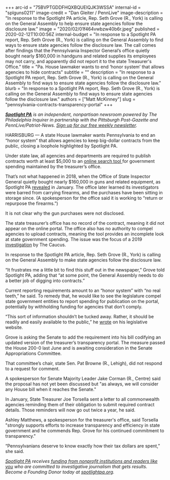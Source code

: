 +++
arc-id = "75BVPTGDDFHQXBQUEIQJK3WSSA"
internal-id = "splguns0211"
image-credit = "Dan Gleiter / PennLive"
image-description = "In response to the Spotlight PA article, Rep. Seth Grove (R., York) is calling on the General Assembly to help ensure state agencies follow the disclosure law."
image = "2020/02/01f464vwbzw40b6r.jpeg"
published = 2020-02-12T10:00:56Z
internal-budget = "In response to a Spotlight PA report, Rep. Seth Grove (R., York) is calling on the General Assembly to find ways to ensure state agencies follow the disclosure law. The call comes after findings that the Pennsylvania Inspector General’s office quietly bought nearly $160,000 in handguns and related supplies its employees may not carry, and apparently did not report it to the state Treasurer's Office."
title = "Pa. House lawmaker wants to end ‘honor system’ that allows agencies to hide contracts"
subtitle = ""
description = "In response to a Spotlight PA report, Rep. Seth Grove (R., York) is calling on the General Assembly to find ways to ensure state agencies follow the disclosure law."
blurb = "In response to a Spotlight PA report, Rep. Seth Grove (R., York) is calling on the General Assembly to find ways to ensure state agencies follow the disclosure law."
authors = ["Matt McKinney"]
slug = "pennsylvania-contracts-transparency-portal"
+++

<a href="https://www.spotlightpa.org/"><i><b>Spotlight PA</b></i></a><i> is an independent, nonpartisan newsroom powered by The Philadelphia Inquirer in partnership with the Pittsburgh Post-Gazette and PennLive/Patriot-News. </i><a href="https://www.spotlightpa.org/" target=_blank><i>Sign up for our free weekly newsletter</i></a><i>.</i>

HARRISBURG — A state House lawmaker wants Pennsylvania to end an “honor system” that allows agencies to keep big-dollar contracts from the public, closing a loophole highlighted by Spotlight PA.

Under state law, all agencies and departments are required to publish contracts worth at least $5,000 to an <a href="https://patreasury.gov/transparency/index.php" target=_blank>online search tool </a>for government spending maintained by the treasurer’s office.

That’s not what happened in 2018, when the Office of State Inspector General quietly bought nearly $160,000 in guns and related equipment, as Spotlight PA <a href="https://www.spotlightpa.org/news/2020/01/pennsylvania-inspector-general-watchdog-waste-guns-ammo/">revealed</a> in January. The office later learned its investigators were barred from carrying firearms, and the purchases have been sitting in storage since. (A spokesperson for the office said it is working to “return or repurpose the firearms.”​)

It is not clear why the gun purchases were not disclosed.

The state treasurer’s office has no record of the contract, meaning it did not appear on the online portal. The office also has no authority to compel agencies to upload contracts, meaning the tool provides an incomplete look at state government spending. The issue was the focus of a 2019 <a href="https://lancasteronline.com/the-state-treasury-s-transparency-portal-doesn-t-work-no/article_c7271446-4382-11ea-9212-5bad1f66b869.html">investigation</a> by The Caucus.

In response to the Spotlight PA article, Rep. Seth Grove (R., York) is calling on the General Assembly to  make state agencies follow the disclosure law.

“It frustrates me a little bit to find this stuff out in the newspaper,” Grove told Spotlight PA, adding that “at some point, the General Assembly needs to do a better job of digging into contracts.”

<script src="https://www.spotlightpa.org/embed.js" async></script><div data-spl-embed-version="1" data-spl-src="https://www.spotlightpa.org/embeds/newsletter/"></div>

Current reporting requirements amount to an “honor system” with “no real teeth,” he said. To remedy that, he would like to see the legislature compel state government entities to report spending for publication on the portal, potentially by withholding funding for agencies that don’t comply.

“This sort of information shouldn’t be tucked away. Rather, it should be readily and easily available to the public,” he <a href="http://www.repgrove.com/News/16547/Press-Releases/They-Spent-$160,000-of-Your-Money-on-What?">wrote</a> on his legislative website.

Grove is asking the Senate to add the requirement into his bill codifying an updated version of the treasurer’s transparency portal. The measure passed the House 200-0 last June and is awaiting consideration in the Senate Appropriations Committee.

That committee’s chair, state Sen. Pat Browne (R., Lehigh), did not respond to a request for comment.

A spokesperson for Senate Majority Leader Jake Corman (R., Centre) said ​the proposal has not yet been discussed but "as always, we will consider any House bill when it reaches the Senate."

In January, State Treasurer Joe Torsella sent a letter to all commonwealth agencies reminding them of their obligation to submit required contract details. Those reminders will now go out twice a year, he said.

Ashley Matthews, a spokesperson for the treasurer's office, said Torsella "strongly supports efforts to increase transparency and efficiency in state government and he commends Rep. Grove for his continued commitment to transparency."

“Pennsylvanians deserve to know exactly how their tax dollars are spent,” she said.

<a href="https://www.spotlightpa.org/"><i>Spotlight PA</i></a><i> receives </i><a href="https://www.spotlightpa.org/support"><i>funding from nonprofit institutions and readers like you</i></a><i> who are committed to investigative journalism that gets results. Become a Founding Donor today at </i><a href="https://www.spotlightpa.org/"><i>spotlightpa.org</i></a><i>.</i>
